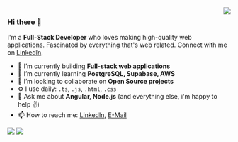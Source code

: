 <img align="right" src="https://visitor-badge.laobi.icu/badge?page_id=Drealdumore.Drealdumore" />

### Hi there 👋

I'm a **Full-Stack Developer** who loves making high-quality web applications. Fascinated by everything that's web related. Connect with me on [LinkedIn](https://www.linkedin.com/in/isah-samuel/).

- 🔭 I’m currently building **Full-stack web applications**
- 🌱 I’m currently learning **PostgreSQL, Supabase, AWS**
- 👯 I’m looking to collaborate on **Open Source projects**
- ⚙️ I use daily: `.ts`, `.js`, `.html`, `.css`
- 💬 Ask me about **Angular, Node.js** (and everything else, i'm happy to help ✌️)
- 📫 How to reach me: [LinkedIn](https://www.linkedin.com/in/isah-samuel), [E-Mail](mailto:samuelisah234@gmail.com)
 
<div>
    <img src="https://skillicons.dev/icons?i=angular,react,nextjs,electron,html,pug,css,tailwind,sass,aws,graphql" />
    <img src="https://skillicons.dev/icons?i=nodejs,javascript,typescript,express,firebase,mongodb,mysql,postgres,vscode,github,git" /><br>
</div>


<!--  <img align="right" src="https://visitor-badge.laobi.icu/badge?page_id=Drealdumore.Drealdumore" />

<h1 align="center">
    <img src="https://readme-typing-svg.herokuapp.com/?font=Righteous&size=35&center=true&vCenter=true&width=500&height=70&duration=4000&lines=Hi+There!+👋;+I'm+Samuel+Isah!;" />
</h1>

<h3 align="center">A passionate software developer and minimalist based in Nigeria.</h3>

<br/>

<div align="center">
 
 🌱 I’m currently learning **PostgreSQL, Supabase, AWS**

💬 Ask me about **Node.js, Angular, Firebase... or anything [here](https://github.com/Drealdumore/Drealdumore/issues)**

⚡**Did you know? The first computer "bug" was an actual bug! In 1947, a team of computer scientists at Harvard discovered that a moth had shorted out their computer, leading to the term "debugging" that we use today.**
⚡ Fun fact **The first computer "bug" was an actual bug!** 

 </div>
 
<div align="center"> 
  <a href="mailto:samuelisah234@gmail.com">
    <img src="https://img.shields.io/badge/Gmail-333333?style=for-the-badge&logo=gmail&logoColor=red" />
  </a>
  <a href="https://linkedin.com/in/isah-samuel">
    <img src="https://img.shields.io/badge/LinkedIn-0077B5?style=for-the-badge&logo=linkedin&logoColor=white" />
  </a>
  <a href="https://saint-ts.vercel.app">
     <img src="https://img.shields.io/badge/Portfolio-FF5722?style=for-the-badge&logo=todoist&logoColor=white" /> 
  </a>
</div>

 <hr/>
 
<h2 align="center">⚒️ Languages-Frameworks-Tools ⚒️</h2>
<br/>
<div align="center">
    <img src="https://skillicons.dev/icons?i=angular,react,nextjs,html,pug,css,tailwind,sass,aws,graphql" />
    <img src="https://skillicons.dev/icons?i=nodejs,javascript,typescript,express,firebase,mongodb,mysql,postgres,vscode,github,git" /><br>
</div>

<br/>
<hr/>

<div align="center">
  <h2>🐍 My Contributions 🐍</h2>
  <br>
  <img alt="snake eating my contributions" src="https://raw.githubusercontent.com/Drealdumore/Drealdumore/output/github-contribution-grid-snake.svg" />
  
  <br/><br/><br/>
</div>

<hr/>

<h2 align="center">⚡ Stats ⚡</h2>
<br>
<div align=center>
  <img width=390 src="https://github-readme-streak-stats-salesp07.vercel.app/?user=Drealdumore&count_private=true&theme=react&border_radius=10" alt="streak stats"/>
  <img width=390 src="https://github-readme-stats-salesp07.vercel.app/api?username=Drealdumore&count_private=true&show_icons=true&theme=react&rank_icon=github&border_radius=10" alt="readme stats" />
  <br/>
  <img width=325 align="center" src="https://github-readme-stats-salesp07.vercel.app/api/top-langs/?username=Drealdumore&hide=HTML&langs_count=8&layout=compact&theme=react&border_radius=10&size_weight=0.5&count_weight=0.5&exclude_repo=github-readme-stats" alt="top langs" />
</div>

<br/><br/>
-->
